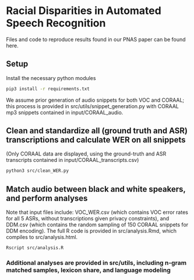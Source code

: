 # Racial Disparities in Automated Speech Recognition

Files and code to reproduce results found in our PNAS paper can be found here.

## Setup
Install the necessary python modules
```bash
pip3 install -r requirements.txt
```

We assume prior generation of audio snippets for both VOC and CORAAL; this process is provided in src/utils/snippet_generation.py with CORAAL mp3 snippets contained in input/CORAAL_audio.

## Clean and standardize all (ground truth and ASR) transcriptions and calculate WER on all snippets
(Only CORAAL data are displayed, using the ground-truth and ASR transcripts contained in input/CORAAL_transcripts.csv)
```bash
python3 src/clean_WER.py
```

## Match audio between black and white speakers, and perform analyses
Note that input files include: VOC_WER.csv (which contains VOC error rates for all 5 ASRs, without transcriptions given privacy constraints), and DDM.csv (which contains the random sampling of 150 CORAAL snippets for DDM encoding).  The full R code is provided in src/analysis.Rmd, which compiles to src/analysis.html.
```bash
Rscript src/analysis.R
```

### Additional analyses are provided in src/utils, including n-gram matched samples, lexicon share, and language modeling